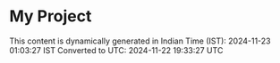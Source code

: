 # My Project

This content is dynamically generated in Indian Time (IST): 2024-11-23 01:03:27 IST
Converted to UTC: 2024-11-22 19:33:27 UTC
